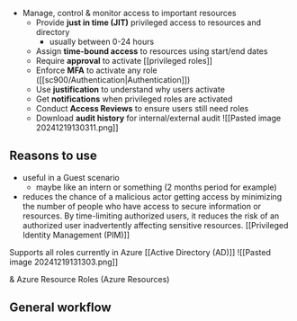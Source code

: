 - Manage, control & monitor access to important resources
	- Provide **just in time (JIT)** privileged access to resources and directory
		- usually between 0-24 hours
	- Assign **time-bound access** to resources using start/end dates
	- Require **approval** to activate [[privileged roles]]
	- Enforce **MFA** to activate any role ([[sc900/Authentication|Authentication]])
	- Use **justification** to understand why users activate
	- Get **notifications** when privileged roles are activated
	- Conduct **Access Reviews** to ensure users still need roles
	- Download **audit history** for internal/external audit
![[Pasted image 20241219130311.png]]
## Reasons to use
- useful in a Guest scenario
	- maybe like an intern or something (2 months period for example)
- reduces the chance of a malicious actor getting access by minimizing the number of people who have access to secure information or resources. By time-limiting authorized users, it reduces the risk of an authorized user inadvertently affecting sensitive resources. [[Privileged Identity Management (PIM)]]

Supports all roles currently in Azure [[Active Directory (AD)]]
![[Pasted image 20241219131303.png]]

& Azure Resource Roles (Azure Resources)
## General workflow
